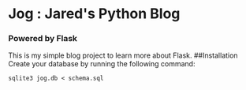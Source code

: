 # Jog : Jared's Python Blog
### Powered by Flask
This is my simple blog project to learn more about Flask.
##Installation
Create your database by running the following command:

    sqlite3 jog.db < schema.sql
